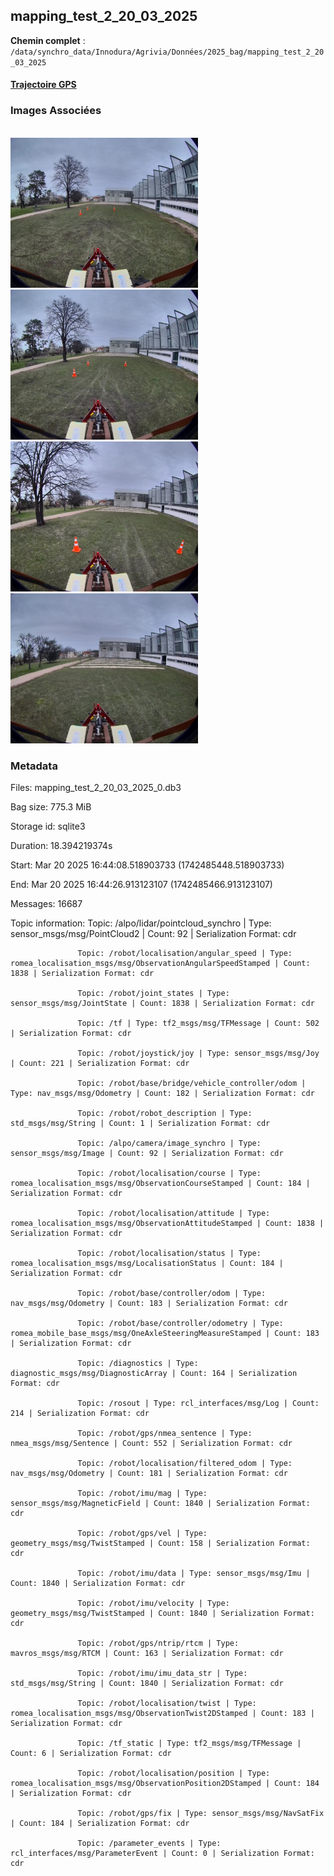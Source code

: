 ## mapping_test_2_20_03_2025

**Chemin complet** : `/data/synchro_data/Innodura/Agrivia/Données/2025_bag/mapping_test_2_20_03_2025`

#### [Trajectoire GPS](gps_traj.html)

### Images Associées

<br/><span><img src='img_exemples/image_1742485448516860372.jpg' alt='drawing' width='300'/><img src='img_exemples/image_1742485452915177284.jpg' alt='drawing' width='300'/><img src='img_exemples/image_1742485457525140418.jpg' alt='drawing' width='300'/><img src='img_exemples/image_1742485462018340926.jpg' alt='drawing' width='300'/></span>
### Metadata



Files:             mapping_test_2_20_03_2025_0.db3

Bag size:          775.3 MiB

Storage id:        sqlite3

Duration:          18.394219374s

Start:             Mar 20 2025 16:44:08.518903733 (1742485448.518903733)

End:               Mar 20 2025 16:44:26.913123107 (1742485466.913123107)

Messages:          16687

Topic information: Topic: /alpo/lidar/pointcloud_synchro | Type: sensor_msgs/msg/PointCloud2 | Count: 92 | Serialization Format: cdr

                   Topic: /robot/localisation/angular_speed | Type: romea_localisation_msgs/msg/ObservationAngularSpeedStamped | Count: 1838 | Serialization Format: cdr

                   Topic: /robot/joint_states | Type: sensor_msgs/msg/JointState | Count: 1838 | Serialization Format: cdr

                   Topic: /tf | Type: tf2_msgs/msg/TFMessage | Count: 502 | Serialization Format: cdr

                   Topic: /robot/joystick/joy | Type: sensor_msgs/msg/Joy | Count: 221 | Serialization Format: cdr

                   Topic: /robot/base/bridge/vehicle_controller/odom | Type: nav_msgs/msg/Odometry | Count: 182 | Serialization Format: cdr

                   Topic: /robot/robot_description | Type: std_msgs/msg/String | Count: 1 | Serialization Format: cdr

                   Topic: /alpo/camera/image_synchro | Type: sensor_msgs/msg/Image | Count: 92 | Serialization Format: cdr

                   Topic: /robot/localisation/course | Type: romea_localisation_msgs/msg/ObservationCourseStamped | Count: 184 | Serialization Format: cdr

                   Topic: /robot/localisation/attitude | Type: romea_localisation_msgs/msg/ObservationAttitudeStamped | Count: 1838 | Serialization Format: cdr

                   Topic: /robot/localisation/status | Type: romea_localisation_msgs/msg/LocalisationStatus | Count: 184 | Serialization Format: cdr

                   Topic: /robot/base/controller/odom | Type: nav_msgs/msg/Odometry | Count: 183 | Serialization Format: cdr

                   Topic: /robot/base/controller/odometry | Type: romea_mobile_base_msgs/msg/OneAxleSteeringMeasureStamped | Count: 183 | Serialization Format: cdr

                   Topic: /diagnostics | Type: diagnostic_msgs/msg/DiagnosticArray | Count: 164 | Serialization Format: cdr

                   Topic: /rosout | Type: rcl_interfaces/msg/Log | Count: 214 | Serialization Format: cdr

                   Topic: /robot/gps/nmea_sentence | Type: nmea_msgs/msg/Sentence | Count: 552 | Serialization Format: cdr

                   Topic: /robot/localisation/filtered_odom | Type: nav_msgs/msg/Odometry | Count: 181 | Serialization Format: cdr

                   Topic: /robot/imu/mag | Type: sensor_msgs/msg/MagneticField | Count: 1840 | Serialization Format: cdr

                   Topic: /robot/gps/vel | Type: geometry_msgs/msg/TwistStamped | Count: 158 | Serialization Format: cdr

                   Topic: /robot/imu/data | Type: sensor_msgs/msg/Imu | Count: 1840 | Serialization Format: cdr

                   Topic: /robot/imu/velocity | Type: geometry_msgs/msg/TwistStamped | Count: 1840 | Serialization Format: cdr

                   Topic: /robot/gps/ntrip/rtcm | Type: mavros_msgs/msg/RTCM | Count: 163 | Serialization Format: cdr

                   Topic: /robot/imu/imu_data_str | Type: std_msgs/msg/String | Count: 1840 | Serialization Format: cdr

                   Topic: /robot/localisation/twist | Type: romea_localisation_msgs/msg/ObservationTwist2DStamped | Count: 183 | Serialization Format: cdr

                   Topic: /tf_static | Type: tf2_msgs/msg/TFMessage | Count: 6 | Serialization Format: cdr

                   Topic: /robot/localisation/position | Type: romea_localisation_msgs/msg/ObservationPosition2DStamped | Count: 184 | Serialization Format: cdr

                   Topic: /robot/gps/fix | Type: sensor_msgs/msg/NavSatFix | Count: 184 | Serialization Format: cdr

                   Topic: /parameter_events | Type: rcl_interfaces/msg/ParameterEvent | Count: 0 | Serialization Format: cdr



